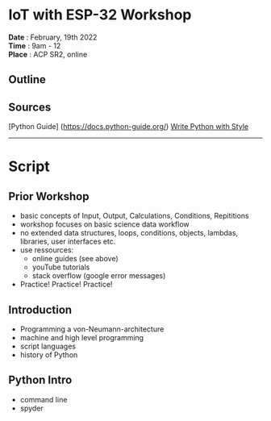 # IoT with ESP-32 Workshop

**Date** : February, 19th 2022  
**Time** : 9am - 12  
**Place** : ACP SR2, online

## Outline


## Sources
[Python Guide] (https://docs.python-guide.org/)
[Write Python with Style](https://docs.python-guide.org/writing/style/)

---
# Script

## Prior Workshop
- basic concepts of Input, Output, Calculations, Conditions, Repititions
- workshop focuses on basic science data workflow
- no extended data structures, loops, conditions, objects, lambdas, libraries, user interfaces etc.
- use ressources:
  - online guides (see above)
  - youTube tutorials
  - stack overflow (google error messages)
- Practice! Practice! Practice!

## Introduction
- Programming a von-Neumann-architecture
- machine and high level programming
- script languages
- history of Python

## Python Intro
- command line
- spyder

